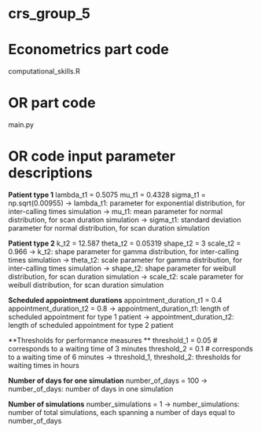 # crs_group_5
# Econometrics part code
computational_skills.R

# OR part code
main.py
# OR code input parameter descriptions
**Patient type 1**
lambda_t1 = 0.5075
mu_t1 = 0.4328
sigma_t1 = np.sqrt(0.00955)
-> lambda_t1: parameter for exponential distribution, for inter-calling times simulation
-> mu_t1: mean parameter for normal distribution, for scan duration simulation
-> sigma_t1: standard deviation parameter for normal distribution, for scan duration simulation

**Patient type 2**
k_t2 = 12.587
theta_t2 = 0.05319
shape_t2 = 3
scale_t2 = 0.966
-> k_t2: shape parameter for gamma distribution, for inter-calling times simulation
-> theta_t2: scale parameter for gamma distribution, for inter-calling times simulation
-> shape_t2: shape parameter for weibull distribution, for scan duration simulation
-> scale_t2: scale parameter for weibull distribution, for scan duration simulation

**Scheduled appointment durations**
appointment_duration_t1 = 0.4
appointment_duration_t2 = 0.8
-> appointment_duration_t1: length of scheduled appointment for type 1 patient
-> appointment_duration_t2: length of scheduled appointment for type 2 patient

**Thresholds for performance measures **
threshold_1 = 0.05  # corresponds to a waiting time of 3 minutes
threshold_2 = 0.1   # corresponds to a waiting time of 6 minutes
-> threshold_1, threshold_2: thresholds for waiting times in hours

**Number of days for one simulation**
number_of_days = 100
-> number_of_days: number of days in one simulation

**Number of simulations**
number_simulations = 1
-> number_simulations: number of total simulations, each spanning a number of days equal to number_of_days

